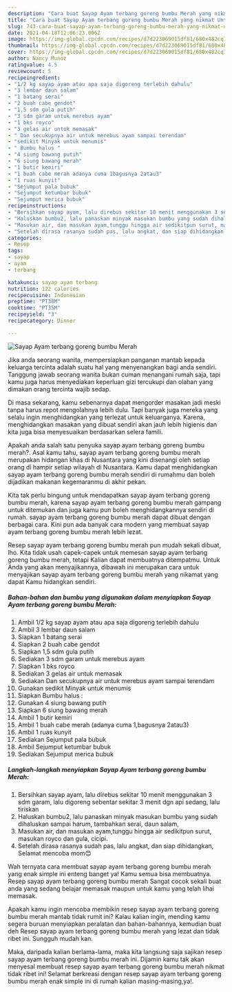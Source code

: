 ```yaml
---
description: "Cara buat Sayap Ayam terbang goreng bumbu Merah yang nikmat Untuk Jualan"
title: "Cara buat Sayap Ayam terbang goreng bumbu Merah yang nikmat Untuk Jualan"
slug: 743-cara-buat-sayap-ayam-terbang-goreng-bumbu-merah-yang-nikmat-untuk-jualan
date: 2021-04-18T12:06:23.006Z
image: https://img-global.cpcdn.com/recipes/d7d223069015df81/680x482cq70/sayap-ayam-terbang-goreng-bumbu-merah-foto-resep-utama.jpg
thumbnail: https://img-global.cpcdn.com/recipes/d7d223069015df81/680x482cq70/sayap-ayam-terbang-goreng-bumbu-merah-foto-resep-utama.jpg
cover: https://img-global.cpcdn.com/recipes/d7d223069015df81/680x482cq70/sayap-ayam-terbang-goreng-bumbu-merah-foto-resep-utama.jpg
author: Nancy Munoz
ratingvalue: 4.5
reviewcount: 5
recipeingredient:
- "1/2 kg sayap ayam atau apa saja digoreng terlebih dahulu"
- "3 lembar daun salam"
- "1 batang serai"
- "2 buah cabe gendot"
- "1,5 sdm gula putih"
- "3 sdm garam untuk merebus ayam"
- "1 bks royco"
- "3 gelas air untuk memasak"
- " Dan secukupnya air untuk merebus ayam sampai terendam"
- "sedikit Minyak untuk menumis"
- " Bumbu halus "
- "4 siung bawang putih"
- "6 siung bawang merah"
- "1 butir kemiri"
- "1 buah cabe merah adanya cuma 1bagusnya 2atau3"
- "1 ruas kunyit"
- "Sejumput pala bubuk"
- "Sejumput ketumbar bubuk"
- "Sejumput merica bubuk"
recipeinstructions:
- "Bersihkan sayap ayam, lalu direbus sekitar 10 menit menggunakan 3 sdm garam, lalu digoreng sebentar sekitar 3 menit dgn api sedang, lalu tiriskan"
- "Haluskan bumbu2, lalu panaskan minyak masukan bumbu yang sudah dihaluskan sampai harum, tambahkan serai, daun salam,"
- "Masukan air, dan masukan ayam,tunggu hingga air sedikitpun surut, masukan royco dan gula, cicipi."
- "Setelah dirasa rasanya sudah pas, lalu angkat, dan siap dihidangkan, Selamat mencoba mom😊"
categories:
- Resep
tags:
- sayap
- ayam
- terbang

katakunci: sayap ayam terbang 
nutrition: 122 calories
recipecuisine: Indonesian
preptime: "PT38M"
cooktime: "PT35M"
recipeyield: "3"
recipecategory: Dinner

---
```



![Sayap Ayam terbang goreng bumbu Merah](https://img-global.cpcdn.com/recipes/d7d223069015df81/680x482cq70/sayap-ayam-terbang-goreng-bumbu-merah-foto-resep-utama.jpg)

Jika anda seorang wanita, mempersiapkan panganan mantab kepada keluarga tercinta adalah suatu hal yang menyenangkan bagi anda sendiri. Tanggung jawab seorang  wanita bukan cuman menangani rumah saja, tapi kamu juga harus menyediakan keperluan gizi tercukupi dan olahan yang dimakan orang tercinta wajib sedap.

Di masa  sekarang, kamu sebenarnya dapat mengorder masakan jadi meski tanpa harus repot mengolahnya lebih dulu. Tapi banyak juga mereka yang selalu ingin menghidangkan yang terlezat untuk keluarganya. Karena, menghidangkan masakan yang dibuat sendiri akan jauh lebih higienis dan kita juga bisa menyesuaikan berdasarkan selera famili. 



Apakah anda salah satu penyuka sayap ayam terbang goreng bumbu merah?. Asal kamu tahu, sayap ayam terbang goreng bumbu merah merupakan hidangan khas di Nusantara yang kini disenangi oleh setiap orang di hampir setiap wilayah di Nusantara. Kamu dapat menghidangkan sayap ayam terbang goreng bumbu merah sendiri di rumahmu dan boleh dijadikan makanan kegemaranmu di akhir pekan.

Kita tak perlu bingung untuk mendapatkan sayap ayam terbang goreng bumbu merah, karena sayap ayam terbang goreng bumbu merah gampang untuk ditemukan dan juga kamu pun boleh menghidangkannya sendiri di rumah. sayap ayam terbang goreng bumbu merah dapat dibuat dengan berbagai cara. Kini pun ada banyak cara modern yang membuat sayap ayam terbang goreng bumbu merah lebih lezat.

Resep sayap ayam terbang goreng bumbu merah pun mudah sekali dibuat, lho. Kita tidak usah capek-capek untuk memesan sayap ayam terbang goreng bumbu merah, tetapi Kalian dapat membuatnya ditempatmu. Untuk Anda yang akan menyajikannya, dibawah ini merupakan cara untuk menyajikan sayap ayam terbang goreng bumbu merah yang nikamat yang dapat Kamu hidangkan sendiri.

<!--inarticleads1-->

##### Bahan-bahan dan bumbu yang digunakan dalam menyiapkan Sayap Ayam terbang goreng bumbu Merah:

1. Ambil 1/2 kg sayap ayam atau apa saja digoreng terlebih dahulu
1. Ambil 3 lembar daun salam
1. Siapkan 1 batang serai
1. Siapkan 2 buah cabe gendot
1. Siapkan 1,5 sdm gula putih
1. Sediakan 3 sdm garam untuk merebus ayam
1. Siapkan 1 bks royco
1. Sediakan 3 gelas air untuk memasak
1. Sediakan  Dan secukupnya air untuk merebus ayam sampai terendam
1. Gunakan sedikit Minyak untuk menumis
1. Siapkan  Bumbu halus :
1. Gunakan 4 siung bawang putih
1. Siapkan 6 siung bawang merah
1. Ambil 1 butir kemiri
1. Ambil 1 buah cabe merah (adanya cuma 1,bagusnya 2atau3)
1. Ambil 1 ruas kunyit
1. Sediakan Sejumput pala bubuk
1. Ambil Sejumput ketumbar bubuk
1. Sediakan Sejumput merica bubuk




<!--inarticleads2-->

##### Langkah-langkah menyiapkan Sayap Ayam terbang goreng bumbu Merah:

1. Bersihkan sayap ayam, lalu direbus sekitar 10 menit menggunakan 3 sdm garam, lalu digoreng sebentar sekitar 3 menit dgn api sedang, lalu tiriskan
1. Haluskan bumbu2, lalu panaskan minyak masukan bumbu yang sudah dihaluskan sampai harum, tambahkan serai, daun salam,
1. Masukan air, dan masukan ayam,tunggu hingga air sedikitpun surut, masukan royco dan gula, cicipi.
1. Setelah dirasa rasanya sudah pas, lalu angkat, dan siap dihidangkan, Selamat mencoba mom😊




Wah ternyata cara membuat sayap ayam terbang goreng bumbu merah yang enak simple ini enteng banget ya! Kamu semua bisa membuatnya. Resep sayap ayam terbang goreng bumbu merah Sangat cocok sekali buat anda yang sedang belajar memasak maupun untuk kamu yang telah lihai memasak.

Apakah kamu ingin mencoba membikin resep sayap ayam terbang goreng bumbu merah mantab tidak rumit ini? Kalau kalian ingin, mending kamu segera buruan menyiapkan peralatan dan bahan-bahannya, kemudian buat deh Resep sayap ayam terbang goreng bumbu merah yang lezat dan tidak ribet ini. Sungguh mudah kan. 

Maka, daripada kalian berlama-lama, maka kita langsung saja sajikan resep sayap ayam terbang goreng bumbu merah ini. Dijamin kamu tak akan menyesal membuat resep sayap ayam terbang goreng bumbu merah nikmat tidak ribet ini! Selamat berkreasi dengan resep sayap ayam terbang goreng bumbu merah enak simple ini di rumah kalian masing-masing,ya!.

